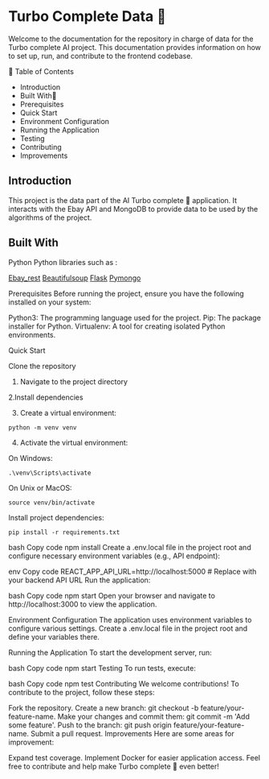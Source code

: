 # Turbo Complete Data 📀

Welcome to the documentation for the repository in charge of data for the Turbo complete  AI project. This documentation provides information on how to set up, run, and contribute to the frontend codebase.

📜 Table of Contents

- Introduction
- Built With🚀
- Prerequisites
- Quick Start
- Environment Configuration
- Running the Application
- Testing
- Contributing
- Improvements


## Introduction
This project is the data part of the AI Turbo complete 🚀 application. It interacts with the Ebay API and MongoDB  to provide data to be used by the algorithms of the project.

## Built With
Python
Python libraries such as : 

[Ebay_rest](https://github.com/matecsaj/ebay_rest)
[Beautifulsoup](https://pypi.org/project/beautifulsoup4/)
[Flask](https://flask.palletsprojects.com/en/3.0.x/)
[Pymongo](https://pymongo.readthedocs.io/en/stable/tutorial.html)


Prerequisites
Before running the project, ensure you have the following installed on your system:

Python3: The programming language used for the project.
Pip: The package installer for Python.
Virtualenv: A tool for creating isolated Python environments.

Quick Start

Clone the repository

1. Navigate to the project directory

2.Install dependencies

3. Create a virtual environment:

```
python -m venv venv
```

4. Activate the virtual environment:

On Windows:

```
.\venv\Scripts\activate
```

On Unix or MacOS:

```
source venv/bin/activate
```

Install project dependencies:

```
pip install -r requirements.txt
```

bash
Copy code
npm install
Create a .env.local file in the project root and configure necessary environment variables (e.g., API endpoint):

env
Copy code
REACT_APP_API_URL=http://localhost:5000  # Replace with your backend API URL
Run the application:

bash
Copy code
npm start
Open your browser and navigate to http://localhost:3000 to view the application.

Environment Configuration
The application uses environment variables to configure various settings. Create a .env.local file in the project root and define your variables there.

Running the Application
To start the development server, run:

bash
Copy code
npm start
Testing
To run tests, execute:

bash
Copy code
npm test
Contributing
We welcome contributions! To contribute to the project, follow these steps:

Fork the repository.
Create a new branch: git checkout -b feature/your-feature-name.
Make your changes and commit them: git commit -m 'Add some feature'.
Push to the branch: git push origin feature/your-feature-name.
Submit a pull request.
Improvements
Here are some areas for improvement:

Expand test coverage.
Implement Docker for easier application access.
Feel free to contribute and help make Turbo complete 🚀 even better!
